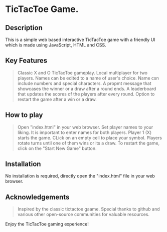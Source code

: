 # TicTacToe Game.

## Description
This is a simple web based interactive TicTacToe game with a friendly UI which is made using JavaScript, HTML and CSS. 

## Key Features
> Classic X and O TicTacToe gameplay.
> Local multiplayer for two players.
> Names can be edited to a name of user's choice.
> Name csn include numbers and special characters.
> A propmt message that showcases the winner or a draw after a round ends.
> A leaderboard that updates the scores of the players after every round.
> Option to restart the game after a win or a draw.

## How to play
> Open "index.html" in your web browser.
> Set player names to your liking. It is important to enter names for both players.
> Player 1 (X) starts the game. CLick on an empty cell to place your symbol.
> Players rotate turns until one of them wins or its a draw.
> To restart the game, click on the "Start New Game" button.

## Installation
No installation is required, directly open the "index.html" file in your web browser.

## Acknowledgements
> Inspired by the classic tictactoe gaame.
> Special thanks to github and various other open-source communities for valuable resources.

Enjoy the TicTacToe gaming experience!
